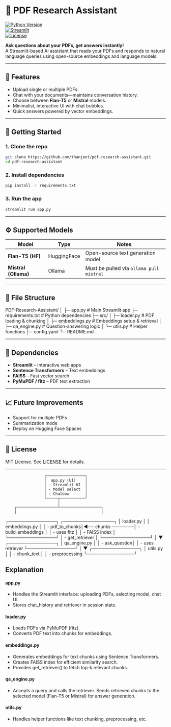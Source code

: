 # 📄 PDF Research Assistant

[![Python Version](https://img.shields.io/badge/python-3.11+-blue.svg)](https://www.python.org/)  
[![Streamlit](https://img.shields.io/badge/Streamlit-1.30+-green.svg)](https://streamlit.io/)  
[![License](https://img.shields.io/badge/license-MIT-brightgreen.svg)](LICENSE)  

**Ask questions about your PDFs, get answers instantly!**  
A Streamlit-based AI assistant that reads your PDFs and responds to natural language queries using open-source embeddings and language models.

---

## 🚀 Features

- Upload single or multiple PDFs.  
- Chat with your documents—maintains conversation history.  
- Choose between **Flan-T5** or **Mistral** models.  
- Minimalist, interactive UI with chat bubbles.  
- Quick answers powered by vector embeddings.  

---

## 🚀 Getting Started
### 1. Clone the repo
```bash
git clone https://github.com/thanjeet/pdf-research-assistant.git
cd pdf-research-assistant
```

### 2. Install dependencies
```bash
pip install -r requirements.txt
```

### 3. Run the app
```bash
streamlit run app.py
```
---
## ⚙️ Supported Models

| Model | Type | Notes |
|-------|------|-------|
| **Flan-T5 (HF)** | HuggingFace | Open-source text generation model |
| **Mistral (Ollama)** | Ollama | Must be pulled via `ollama pull mistral` |

---

## 📂 File Structure

PDF-Research-Assistant/
│
├─ app.py # Main Streamlit app
├─ requirements.txt # Python dependencies
├─ src/
│ ├─ loader.py # PDF loading & chunking
│ ├─ embeddings.py # Embeddings setup & retrieval
│ ├─ qa_engine.py # Question-answering logic
│ └─ utils.py # Helper functions
├─ config.yaml
└─ README.md

---


## 🧰 Dependencies

- **Streamlit** – Interactive web apps  
- **Sentence Transformers** – Text embeddings  
- **FAISS** – Fast vector search  
- **PyMuPDF / fitz** – PDF text extraction  

---

## 📈 Future Improvements
- Support for multiple PDFs
- Summarization mode
- Deploy on Hugging Face Spaces

---

## 📜 License

MIT License. See [LICENSE](LICENSE) for details.

---
                     ┌─────────────────┐
                     │  app.py (UI)    │
                     │ - Streamlit UI  │
                     │ - Model select  │
                     │ - Chatbox       │
                     └─────┬───────────┘
                           │
        ┌──────────────────┴──────────────────┐
        │                                     │
┌───────────────┐                    ┌────────────────┐
│ loader.py     │                    │ embeddings.py  │
│ - pdf_to_chunks│◀── chunks ───────│ - build_embeddings │
│ - uses fitz    │                    │ - FAISS index     │
└───────────────┘                    │ - get_retriever  │
                                     └───────────────┘
                                            │
                                            ▼
                                     ┌───────────────┐
                                     │ qa_engine.py  │
                                     │ - ask_question│
                                     │ - uses retriever
                                     └───────────────┘
                                            │
                                            ▼
                                     ┌───────────────┐
                                     │ utils.py      │
                                     │ - chunk_text  │
                                     │ - preprocessing
                                     └───────────────┘

## Explanation

#### app.py
- Handles the Streamlit interface: uploading PDFs, selecting model, chat UI.
- Stores chat_history and retriever in session state.

#### loader.py
- Loads PDFs via PyMuPDF (fitz).
- Converts PDF text into chunks for embeddings.

#### embeddings.py
- Generates embeddings for text chunks using Sentence Transformers.
- Creates FAISS index for efficient similarity search.
- Provides get_retriever() to fetch top-k relevant chunks.

#### qa_engine.py
- Accepts a query and calls the retriever.
  Sends retrieved chunks to the selected model (Flan-T5 or Mistral) for answer generation.

#### utils.py
- Handles helper functions like text chunking, preprocessing, etc.

